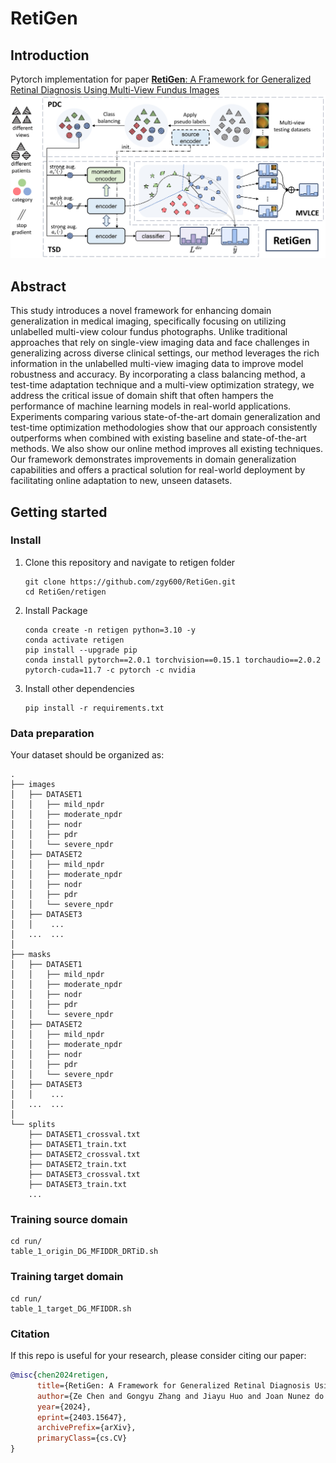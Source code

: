 # RetiGen
## Introduction

Pytorch implementation for paper [**RetiGen**: A Framework for Generalized Retinal Diagnosis Using Multi-View Fundus Images](https://arxiv.org/abs/2403.15647) ![fig2](figures/framework.jpg)

## Abstract

This study introduces a novel framework for enhancing domain generalization in medical imaging, specifically focusing on utilizing unlabelled multi-view colour fundus photographs. Unlike traditional approaches that rely on single-view imaging data and face challenges in generalizing across diverse clinical settings, our method leverages the rich information in the unlabelled multi-view imaging data to improve model robustness and accuracy. By incorporating a class balancing method, a test-time adaptation technique and a multi-view optimization strategy, we address the critical issue of domain shift that often hampers the performance of machine learning models in real-world applications. Experiments comparing various state-of-the-art domain generalization and test-time optimization methodologies show that our approach consistently outperforms when combined with existing baseline and state-of-the-art methods. We also show our online method improves all existing techniques. Our framework demonstrates improvements in domain generalization capabilities and offers a practical solution for real-world deployment by facilitating online adaptation to new, unseen datasets.

## Getting started

### Install

1. Clone this repository and navigate to retigen folder

   ```
   git clone https://github.com/zgy600/RetiGen.git
   cd RetiGen/retigen
   ```
2. Install Package

   ```
   conda create -n retigen python=3.10 -y
   conda activate retigen
   pip install --upgrade pip
   conda install pytorch==2.0.1 torchvision==0.15.1 torchaudio==2.0.2 pytorch-cuda=11.7 -c pytorch -c nvidia
   ```
3. Install other dependencies

   ```
   pip install -r requirements.txt
   ```

### Data preparation

Your dataset should be organized as:

```
.
├── images
│   ├── DATASET1
│   │   ├── mild_npdr
│   │   ├── moderate_npdr
│   │   ├── nodr
│   │   ├── pdr
│   │   └── severe_npdr
│   ├── DATASET2
│   │   ├── mild_npdr
│   │   ├── moderate_npdr
│   │   ├── nodr
│   │   ├── pdr
│   │   └── severe_npdr
│   ├── DATASET3
│   │    ...
│   ...  ...
│   
├── masks
│   ├── DATASET1
│   │   ├── mild_npdr
│   │   ├── moderate_npdr
│   │   ├── nodr
│   │   ├── pdr
│   │   └── severe_npdr
│   ├── DATASET2
│   │   ├── mild_npdr
│   │   ├── moderate_npdr
│   │   ├── nodr
│   │   ├── pdr
│   │   └── severe_npdr
│   ├── DATASET3
│   │    ...
│   ...  ...
│   
└── splits
    ├── DATASET1_crossval.txt
    ├── DATASET1_train.txt
    ├── DATASET2_crossval.txt
    ├── DATASET2_train.txt
    ├── DATASET3_crossval.txt
    ├── DATASET3_train.txt
    ...

```

### Training source domain
   ```
cd run/
table_1_origin_DG_MFIDDR_DRTiD.sh
   ```
### Training target domain
   ```
cd run/
table_1_target_DG_MFIDDR.sh
   ```

### Citation
If this repo is useful for your research, please consider citing our paper:
```bibtex
@misc{chen2024retigen,
      title={RetiGen: A Framework for Generalized Retinal Diagnosis Using Multi-View Fundus Images}, 
      author={Ze Chen and Gongyu Zhang and Jiayu Huo and Joan Nunez do Rio and Charalampos Komninos and Yang Liu and Rachel Sparks and Sebastien Ourselin and Christos Bergeles and Timothy Jackson},
      year={2024},
      eprint={2403.15647},
      archivePrefix={arXiv},
      primaryClass={cs.CV}
}
```
